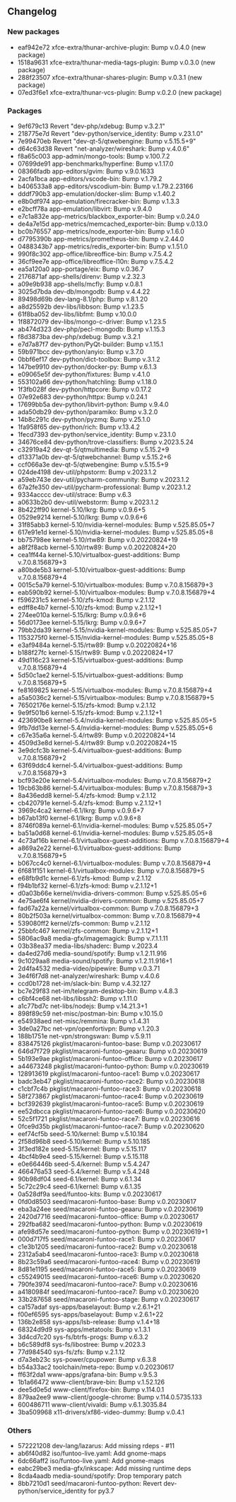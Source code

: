 ## Changelog

### New packages
* eaf942e72 xfce-extra/thunar-archive-plugin: Bump v.0.4.0 (new package)
* 1518a9631 xfce-extra/thunar-media-tags-plugin: Bump v.0.3.0 (new package)
* 288f23507 xfce-extra/thunar-shares-plugin: Bump v.0.3.1 (new package)
* 07ed3f6e1 xfce-extra/thunar-vcs-plugin: Bump v.0.2.0 (new package)

### Packages
* 9ef679c13 Revert "dev-php/xdebug: Bump v.3.2.1"
* 218775e7d Revert "dev-python/service_identity: Bump v.23.1.0"
* 7e99470eb Revert "dev-qt-5/qtwebengine: Bump v.5.15.5+9"
* d64c63d38 Revert "net-analyzer/wireshark: Bump v.4.0.6"
* f8a65c003 app-admin/mongo-tools: Bump v.100.7.2
* 07699de91 app-benchmarks/hyperfine: Bump v.1.17.0
* 08366fadb app-editors/gvim: Bump v.9.0.1633
* 2acfa1bca app-editors/vscode-bin: Bump v.1.79.2
* b406533a8 app-editors/vscodium-bin: Bump v.1.79.2.23166
* dddf790b3 app-emulation/docker-slim: Bump v.1.40.2
* e8b0df974 app-emulation/firecracker-bin: Bump v.1.3.3
* e2bcff78a app-emulation/libvirt: Bump v.9.4.0
* e7c1a832e app-metrics/blackbox_exporter-bin: Bump v.0.24.0
* de4a7e15d app-metrics/memcached_exporter-bin: Bump v.0.13.0
* bc0b76557 app-metrics/node_exporter-bin: Bump v.1.6.0
* d7795390b app-metrics/prometheus-bin: Bump v.2.44.0
* 0488343b7 app-metrics/redis_exporter-bin: Bump v.1.51.0
* 990f8c302 app-office/libreoffice-bin: Bump v.7.5.4.2
* 36cf9ee7e app-office/libreoffice-l10n: Bump v.7.5.4.2
* ea5a120a0 app-portage/eix: Bump v.0.36.7
* 2176871af app-shells/direnv: Bump v.2.32.3
* a09e9b938 app-shells/mcfly: Bump v.0.8.1
* 3025d7bda dev-db/mongodb: Bump v.4.4.22
* 89498d69b dev-lang-8.1/php: Bump v.8.1.20
* a8d25592b dev-libs/libbson: Bump v.1.23.5
* 61f8ba052 dev-libs/libfmt: Bump v.10.0.0
* 1f8872079 dev-libs/mongo-c-driver: Bump v.1.23.5
* ab474d323 dev-php/pecl-mongodb: Bump v.1.15.3
* f8d3873ba dev-php/xdebug: Bump v.3.2.1
* e7d7a87f7 dev-python/PyQt-builder: Bump v.1.15.1
* 59b971bcc dev-python/anyio: Bump v.3.7.0
* 0bbf6ef17 dev-python/dict-toolbox: Bump v.3.1.2
* 147be9910 dev-python/docker-py: Bump v.6.1.3
* e09065e5f dev-python/fixtures: Bump v.4.1.0
* 553102a66 dev-python/hatchling: Bump v.1.18.0
* 1f3fb028f dev-python/httpcore: Bump v.0.17.2
* 07e92e683 dev-python/httpx: Bump v.0.24.1
* 17699bb5a dev-python/libvirt-python: Bump v.9.4.0
* ada50db29 dev-python/paramiko: Bump v.3.2.0
* 14b8c291c dev-python/pyzmq: Bump v.25.1.0
* 1fa958f65 dev-python/rich: Bump v.13.4.2
* 1fecd7393 dev-python/service_identity: Bump v.23.1.0
* 34676ce84 dev-python/trove-classifiers: Bump v.2023.5.24
* c32919a42 dev-qt-5/qtmultimedia: Bump v.5.15.2+9
* d13371a0b dev-qt-5/qtwebchannel: Bump v.5.15.2+6
* ccf066a3e dev-qt-5/qtwebengine: Bump v.5.15.5+9
* 024de4198 dev-util/phpstorm: Bump v.2023.1.2
* a59eb743e dev-util/pycharm-community: Bump v.2023.1.2
* 67a2fe350 dev-util/pycharm-professional: Bump v.2023.1.2
* 9334acccc dev-util/strace: Bump v.6.3
* a0633b2b0 dev-util/webstorm: Bump v.2023.1.2
* 8b422ff90 kernel-5.10/lkrg: Bump v.0.9.6+5
* 0529e9214 kernel-5.10/lkrg: Bump v.0.9.6+6
* 31f85abb3 kernel-5.10/nvidia-kernel-modules: Bump v.525.85.05+7
* 617e91e1d kernel-5.10/nvidia-kernel-modules: Bump v.525.85.05+8
* bb75798ee kernel-5.10/rtw89: Bump v.0.20220824+19
* a8f2f8acb kernel-5.10/rtw89: Bump v.0.20220824+20
* cea1ff44a kernel-5.10/virtualbox-guest-additions: Bump v.7.0.8.156879+3
* a80bde5b3 kernel-5.10/virtualbox-guest-additions: Bump v.7.0.8.156879+4
* 0015c5a79 kernel-5.10/virtualbox-modules: Bump v.7.0.8.156879+3
* eab590b92 kernel-5.10/virtualbox-modules: Bump v.7.0.8.156879+4
* f596231c5 kernel-5.10/zfs-kmod: Bump v.2.1.12
* edff8e4b7 kernel-5.10/zfs-kmod: Bump v.2.1.12+1
* 274ee010a kernel-5.15/lkrg: Bump v.0.9.6+6
* 56d0173ee kernel-5.15/lkrg: Bump v.0.9.6+7
* 79bb2da39 kernel-5.15/nvidia-kernel-modules: Bump v.525.85.05+7
* 1153275f0 kernel-5.15/nvidia-kernel-modules: Bump v.525.85.05+8
* e3af9484a kernel-5.15/rtw89: Bump v.0.20220824+16
* b188f27fc kernel-5.15/rtw89: Bump v.0.20220824+17
* 49d116c23 kernel-5.15/virtualbox-guest-additions: Bump v.7.0.8.156879+4
* 5d50c1ae2 kernel-5.15/virtualbox-guest-additions: Bump v.7.0.8.156879+5
* fe8169825 kernel-5.15/virtualbox-modules: Bump v.7.0.8.156879+4
* a5a5036c2 kernel-5.15/virtualbox-modules: Bump v.7.0.8.156879+5
* 76502176e kernel-5.15/zfs-kmod: Bump v.2.1.12
* 9e9f501b6 kernel-5.15/zfs-kmod: Bump v.2.1.12+1
* 423690be8 kernel-5.4/nvidia-kernel-modules: Bump v.525.85.05+5
* 9fb7dd13e kernel-5.4/nvidia-kernel-modules: Bump v.525.85.05+6
* c67e35a6a kernel-5.4/rtw89: Bump v.0.20220824+14
* 4509d3e8d kernel-5.4/rtw89: Bump v.0.20220824+15
* 3e9dcfc3b kernel-5.4/virtualbox-guest-additions: Bump v.7.0.8.156879+2
* 63f69ddc4 kernel-5.4/virtualbox-guest-additions: Bump v.7.0.8.156879+3
* bcf93e20e kernel-5.4/virtualbox-modules: Bump v.7.0.8.156879+2
* 19cb63b86 kernel-5.4/virtualbox-modules: Bump v.7.0.8.156879+3
* 8a436edd8 kernel-5.4/zfs-kmod: Bump v.2.1.12
* cb420791e kernel-5.4/zfs-kmod: Bump v.2.1.12+1
* 3969c4ca2 kernel-6.1/lkrg: Bump v.0.9.6+7
* b67ab13f0 kernel-6.1/lkrg: Bump v.0.9.6+8
* 8746f089a kernel-6.1/nvidia-kernel-modules: Bump v.525.85.05+7
* ba51a0d68 kernel-6.1/nvidia-kernel-modules: Bump v.525.85.05+8
* 4c73af16b kernel-6.1/virtualbox-guest-additions: Bump v.7.0.8.156879+4
* a869a2e22 kernel-6.1/virtualbox-guest-additions: Bump v.7.0.8.156879+5
* b067cc4c0 kernel-6.1/virtualbox-modules: Bump v.7.0.8.156879+4
* 6f681f151 kernel-6.1/virtualbox-modules: Bump v.7.0.8.156879+5
* e68fb9d1c kernel-6.1/zfs-kmod: Bump v.2.1.12
* f94b1bf32 kernel-6.1/zfs-kmod: Bump v.2.1.12+1
* d0a03b66e kernel/nvidia-drivers-common: Bump v.525.85.05+6
* 4e75ae6f4 kernel/nvidia-drivers-common: Bump v.525.85.05+7
* fad67a22a kernel/virtualbox-common: Bump v.7.0.8.156879+3
* 80b2f503a kernel/virtualbox-common: Bump v.7.0.8.156879+4
* 539080ff2 kernel/zfs-common: Bump v.2.1.12
* 25bbfc467 kernel/zfs-common: Bump v.2.1.12+1
* 5806ac9a8 media-gfx/imagemagick: Bump v.7.1.1.11
* 03b38ea37 media-libs/shaderc: Bump v.2023.4
* da4ed27d6 media-sound/spotify: Bump v.1.2.11.916
* 9c1029aa8 media-sound/spotify: Bump v.1.2.11.916+1
* 2d4fa4532 media-video/pipewire: Bump v.0.3.71
* 3e4f6f7d8 net-analyzer/wireshark: Bump v.4.0.6
* ccd0b1728 net-im/slack-bin: Bump v.4.32.127
* bc7e29f83 net-im/telegram-desktop-bin: Bump v.4.8.3
* c6bf4ce68 net-libs/libssh2: Bump v.1.11.0
* a1c77bd7c net-libs/nodejs: Bump v.14.21.3+1
* 898f89c59 net-misc/postman-bin: Bump v.10.15.0
* e54938aed net-misc/remmina: Bump v.1.4.31
* 3de0a27bc net-vpn/openfortivpn: Bump v.1.20.3
* 188b1751e net-vpn/strongswan: Bump v.5.9.11
* 838475126 pkglist/macaroni-funtoo-base: Bump v.0.20230617
* 646d7f729 pkglist/macaroni-funtoo-geaaru: Bump v.0.20230619
* 5b193e9ae pkglist/macaroni-funtoo-office: Bump v.0.20230617
* a44673248 pkglist/macaroni-funtoo-python: Bump v.0.20230619
* 128913619 pkglist/macaroni-funtoo-race1: Bump v.0.20230617
* badc3eb47 pkglist/macaroni-funtoo-race2: Bump v.0.20230618
* c1cbf7c4b pkglist/macaroni-funtoo-race3: Bump v.0.20230618
* 58f273867 pkglist/macaroni-funtoo-race4: Bump v.0.20230619
* bcf392639 pkglist/macaroni-funtoo-race5: Bump v.0.20230619
* ee52dbcca pkglist/macaroni-funtoo-race6: Bump v.0.20230620
* 52c5f1721 pkglist/macaroni-funtoo-race7: Bump v.0.20230616
* 0fce9d35b pkglist/macaroni-funtoo-race7: Bump v.0.20230620
* eef74cf5b seed-5.10/kernel: Bump v.5.10.184
* 2f58d96b8 seed-5.10/kernel: Bump v.5.10.185
* 3f3ed182e seed-5.15/kernel: Bump v.5.15.117
* 4bcf4b9e4 seed-5.15/kernel: Bump v.5.15.118
* e0e66446b seed-5.4/kernel: Bump v.5.4.247
* 466476a53 seed-5.4/kernel: Bump v.5.4.248
* 90b98df04 seed-6.1/kernel: Bump v.6.1.34
* 5c72c29c4 seed-6.1/kernel: Bump v.6.1.35
* 0a528df9a seed/funtoo-kits: Bump v.0.20230617
* 0fd0d8503 seed/macaroni-funtoo-base: Bump v.0.20230617
* eba3a24ee seed/macaroni-funtoo-geaaru: Bump v.0.20230619
* 2420d7716 seed/macaroni-funtoo-office: Bump v.0.20230617
* 292fba682 seed/macaroni-funtoo-python: Bump v.0.20230619
* afe98d57e seed/macaroni-funtoo-python: Bump v.0.20230619+1
* 000d717f5 seed/macaroni-funtoo-race1: Bump v.0.20230617
* c1e3b1205 seed/macaroni-funtoo-race2: Bump v.0.20230618
* 2312a5ab4 seed/macaroni-funtoo-race3: Bump v.0.20230618
* 8b23c59a6 seed/macaroni-funtoo-race4: Bump v.0.20230619
* 8d81e1195 seed/macaroni-funtoo-race5: Bump v.0.20230619
* c55249015 seed/macaroni-funtoo-race6: Bump v.0.20230620
* 790fe3974 seed/macaroni-funtoo-race7: Bump v.0.20230616
* a4180984f seed/macaroni-funtoo-race7: Bump v.0.20230620
* 33b287658 seed/macaroni-funtoo-stage: Bump v.0.20230617
* ca157adaf sys-apps/baselayout: Bump v.2.6.1+21
* f00ef6595 sys-apps/baselayout: Bump v.2.6.1+22
* 136b2e858 sys-apps/lsb-release: Bump v.1.4+18
* 68324d9d9 sys-apps/metatools: Bump v.1.3.1
* 3d4cd7c20 sys-fs/btrfs-progs: Bump v.6.3.2
* b6c589df8 sys-fs/libostree: Bump v.2023.3
* 77d984540 sys-fs/zfs: Bump v.2.1.12
* d7a3eb23c sys-power/cpupower: Bump v.6.3.8
* b54a33ac2 toolchain/meta-repo: Bump v.0.20230617
* ff63f2da1 www-apps/grafana-bin: Bump v.9.5.3
* 1b1a66472 www-client/brave-bin: Bump v.1.52.126
* dee5d0e5d www-client/firefox-bin: Bump v.114.0.1
* 879aa2ee9 www-client/google-chrome: Bump v.114.0.5735.133
* 600486711 www-client/vivaldi: Bump v.6.1.3035.84
* 3ba509968 x11-drivers/xf86-video-dummy: Bump v.0.4.1

### Others
* 572221208 dev-lang/lazarus: Add missing rdeps - #11
* ab6f40d82 iso/funtoo-live.yaml: Add gnome-maps
* 6dc66aff2 iso/funtoo-live.yaml: Add gnome-maps
* eabc29be3 media-gfx/inkscape: Add missing runtime deps
* 8cda4aadb media-sound/spotify: Drop temporary patch
* 8bb7210d1 seed/macaroni-funtoo-python: Revert dev-python/service_identity for py3.7
